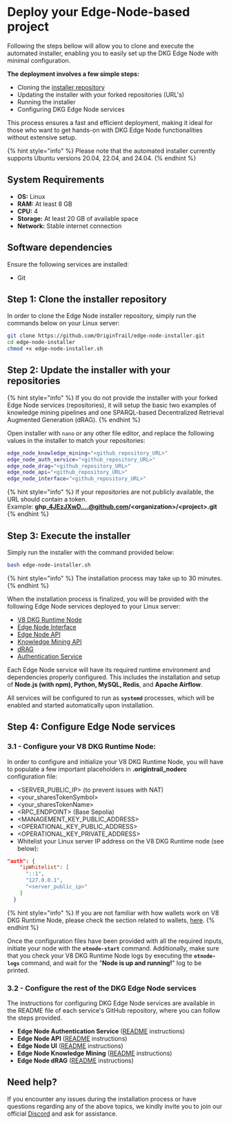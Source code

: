 # Deploy your Edge-Node-based project

Following the steps bellow will allow you to clone and execute the automated installer, enabling you to easily set up the DKG Edge Node with minimal configuration.&#x20;

**The deployment involves a few simple steps:**&#x20;

* Cloning the [installer repository](https://github.com/OriginTrail/edge-node-installer)
* Updating the installer with your forked repositories (URL's)
* Running the installer&#x20;
* Configuring DKG Edge Node services&#x20;

This process ensures a fast and efficient deployment, making it ideal for those who want to get hands-on with DKG Edge Node functionalities without extensive setup.

{% hint style="info" %}
Please note that the automated installer currently supports Ubuntu versions 20.04, 22.04, and 24.04.
{% endhint %}

## System Requirements

* **OS:** Linux
* **RAM:** At least 8 GB
* **CPU:** 4
* **Storage:** At least 20 GB of available space
* **Network:** Stable internet connection

## Software dependencies

Ensure the following services are installed:

* Git

## Step 1: Clone the installer repository

In order to clone the Edge Node installer repository, simply run the commands below on your Linux server:

```sh
git clone https://github.com/OriginTrail/edge-node-installer.git
cd edge-node-installer
chmod +x edge-node-installer.sh
```

## Step 2: Update the installer with your repositories

{% hint style="info" %}
If you do not provide the installer with your forked Edge Node services (repositories), it will setup the basic two examples of knowledge mining pipelines and one SPARQL-based Decentralized Retrieval Augmented Generation (dRAG).
{% endhint %}

Open installer with `nano` or any other file editor, and replace the following values in the installer to match your repositories:

```bash
edge_node_knowledge_mining="<github_repository_URL>"
edge_node_auth_service="<github_repository_URL>"
edge_node_drag="<github_repository_URL>"
edge_node_api="<github_repository_URL>"
edge_node_interface="<github_repository_URL>"
```

{% hint style="info" %}
If your repositories are not publicly available, the URL should contain a token. \
Example: **ghp\_4JEzJXwD....@github.com/\<organization>/\<project>.git**
{% endhint %}

## Step 3: Execute the installer

Simply run the installer with the command provided below:

```bash
bash edge-node-installer.sh
```

{% hint style="info" %}
The installation process may take up to 30 minutes. &#x20;
{% endhint %}

When the installation process is finalized, you will be provided with the following Edge Node services deployed to your Linux server:

* [V8 DKG Runtime Node](https://github.com/OriginTrail/ot-node/tree/v8/release/testnet)
* [Edge Node Interface](https://github.com/OriginTrail/edge-node-interface)
* [Edge Node API](https://github.com/OriginTrail/edge-node-api)
* [Knowledge Mining API](https://github.com/OriginTrail/edge-node-knowledge-mining)
* [dRAG](https://github.com/OriginTrail/edge-node-drag)
* [Authentication Service](https://github.com/OriginTrail/edge-node-authentication-service)

Each Edge Node service will have its required runtime environment and dependencies properly configured. This includes the installation and setup of **Node.js (with npm), Python, MySQL, Redis**, and **Apache Airflow**.&#x20;

All services will be configured to run as **`systemd`** processes, which will be enabled and started automatically upon installation.

## Step 4: Configure Edge Node services

### 3.1 - Configure your V8 DKG Runtime Node:

In order to configure and initialize your V8 DKG Runtime Node, you will have to populate a few important placeholders in **.origintrail\_noderc** configuration file:

* \<SERVER\_PUBLIC\_IP> (to prevent issues with NAT)
* \<your\_sharesTokenSymbol>
* \<your\_sharesTokenName>
* \<RPC\_ENDPOINT> (Base Sepolia)&#x20;
* \<MANAGEMENT\_KEY\_PUBLIC\_ADDRESS>
* \<OPERATIONAL\_KEY\_PUBLIC\_ADDRESS>
* \<OPERATIONAL\_KEY\_PRIVATE\_ADDRESS>
* Whitelist your Linux server IP address on the V8 DKG Runtime node (see below):

```json
"auth": {
    "ipWhitelist": [
      "::1",
      "127.0.0.1",
      "<server_public_ip>"
    ]
  }
```

{% hint style="info" %}
If you are not familiar with how wallets work on V8 DKG Runtime Node, please check the section related to wallets, [here](../dkg-core-node/run-a-v8-core-node-on-testnet/preparation-for-v8-dkg-core-node-deployment.md).
{% endhint %}

&#x20;Once the configuration files have been provided with all the required inputs, initiate your node with the **`otnode-start`** command. Additionally, make sure that you check your V8 DKG Runtime Node logs by executing the **`otnode-logs`** command, and wait for the "**Node is up and running!**" log to be printed.

### 3.2 - Configure the rest of the DKG Edge Node services

The instructions for configuring DKG Edge Node services are available in the README file of each service's GitHub repository, where you can follow the steps provided.&#x20;

* **Edge Node Authentication Service** ([README](https://github.com/OriginTrail/edge-node-authentication-service) instructions)
* **Edge Node API** ([README](https://github.com/OriginTrail/edge-node-api) instructions)
* **Edge Node UI** ([README](https://github.com/OriginTrail/edge-node-ui) instructions)
* **Edge Node Knowledge Mining** ([README](https://github.com/OriginTrail/edge-node-knowledge-mining) instructions)
* **Edge Node dRAG** ([README](https://github.com/OriginTrail/edge-node-drag) instructions)

## Need help?

If you encounter any issues during the installation process or have questions regarding any of the above topics, we kindly invite you to join our official [Discord](https://discordapp.com/invite/FCgYk2S) and ask for assistance.
